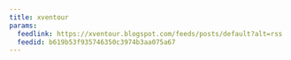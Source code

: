 ```yaml
---
title: xventour
params:
  feedlink: https://xventour.blogspot.com/feeds/posts/default?alt=rss
  feedid: b619b53f935746350c3974b3aa075a67
---
```

